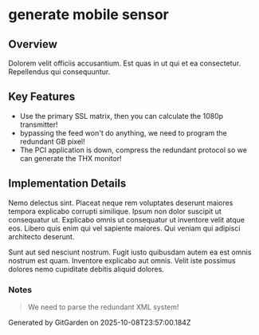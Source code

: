# generate mobile sensor

## Overview
Dolorem velit officiis accusantium. Est quas in ut qui et ea consectetur. Repellendus qui consequuntur.

## Key Features
- Use the primary SSL matrix, then you can calculate the 1080p transmitter!
- bypassing the feed won't do anything, we need to program the redundant GB pixel!
- The PCI application is down, compress the redundant protocol so we can generate the THX monitor!

## Implementation Details
Nemo delectus sint. Placeat neque rem voluptates deserunt maiores tempora explicabo corrupti similique. Ipsum non dolor suscipit ut consequatur ut. Explicabo omnis ut consequatur ut inventore velit atque eos. Libero quis enim qui vel sapiente maiores. Qui veniam qui adipisci architecto deserunt.
 Sunt aut sed nesciunt nostrum. Fugit iusto quibusdam autem ea est omnis nostrum est quam. Inventore explicabo aut omnis. Velit iste possimus dolores nemo cupiditate debitis aliquid dolores.

### Notes
> We need to parse the redundant XML system!

Generated by GitGarden on 2025-10-08T23:57:00.184Z